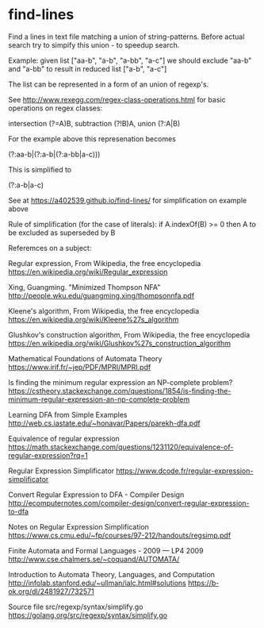 ﻿# find-lines
Find a lines in text file matching a union of string-patterns. Before actual search try to simpify this union - to speedup search.

Example: given list ["aa-b", "a-b", "a-bb", "a-c"] we should exclude "aa-b" and "a-bb" to result in reduced list ["a-b", "a-c"]

The list can be represented in a form of an union of regexp's.

See http://www.rexegg.com/regex-class-operations.html for basic operations on regex classes:

intersection (?=A)B, subtraction (?!B)A, union (?:A|B)

For the example above this represenation becomes

(?:aa-b|(?:a-b|(?:a-bb|a-c)))

This is simplified to

(?:a-b|a-c)

See at https://a402539.github.io/find-lines/ for simplification on example above

Rule of simplification (for the case of literals): if A.indexOf(B) >= 0 then A to be excluded as superseded by B

Referemces on a subject:

Regular expression, From Wikipedia, the free encyclopedia https://en.wikipedia.org/wiki/Regular_expression

Xing, Guangming. "Minimized Thompson NFA" http://people.wku.edu/guangming.xing/thompsonnfa.pdf

Kleene's algorithm, From Wikipedia, the free encyclopedia https://en.wikipedia.org/wiki/Kleene%27s_algorithm

Glushkov's construction algorithm, From Wikipedia, the free encyclopedia https://en.wikipedia.org/wiki/Glushkov%27s_construction_algorithm

Mathematical Foundations of Automata Theory https://www.irif.fr/~jep/PDF/MPRI/MPRI.pdf

Is finding the minimum regular expression an NP-complete problem? https://cstheory.stackexchange.com/questions/1854/is-finding-the-minimum-regular-expression-an-np-complete-problem

Learning DFA from Simple Examples http://web.cs.iastate.edu/~honavar/Papers/parekh-dfa.pdf

Equivalence of regular expression https://math.stackexchange.com/questions/1231120/equivalence-of-regular-expression?rq=1

Regular Expression Simplificator https://www.dcode.fr/regular-expression-simplificator

Convert Regular Expression to DFA - Compiler Design http://ecomputernotes.com/compiler-design/convert-regular-expression-to-dfa

Notes on Regular Expression Simplification https://www.cs.cmu.edu/~fp/courses/97-212/handouts/regsimp.pdf

Finite Automata and Formal Languages - 2009 — LP4 2009 http://www.cse.chalmers.se/~coquand/AUTOMATA/

Introduction to Automata Theory, Languages, and Computation http://infolab.stanford.edu/~ullman/ialc.html#solutions https://b-ok.org/dl/2481927/732571

Source file src/regexp/syntax/simplify.go https://golang.org/src/regexp/syntax/simplify.go
